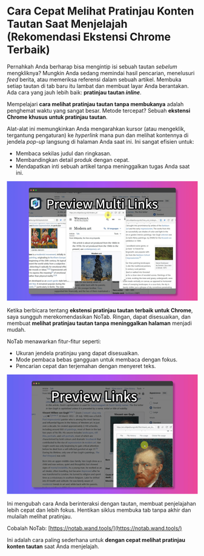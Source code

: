 # Cara Cepat Melihat Pratinjau Konten Tautan Saat Menjelajah (Rekomendasi Ekstensi Chrome Terbaik)

Pernahkah Anda berharap bisa mengintip isi sebuah tautan *sebelum* mengkliknya? Mungkin Anda sedang memindai hasil pencarian, menelusuri *feed* berita, atau memeriksa referensi dalam sebuah artikel. Membuka setiap tautan di tab baru itu lambat dan membuat layar Anda berantakan. Ada cara yang jauh lebih baik: **pratinjau tautan *inline***.

Mempelajari **cara melihat pratinjau tautan tanpa membukanya** adalah penghemat waktu yang sangat besar. Metode tercepat? Sebuah **ekstensi Chrome khusus untuk pratinjau tautan**.

Alat-alat ini memungkinkan Anda mengarahkan kursor (atau mengeklik, tergantung pengaturan) ke *hyperlink* mana pun dan melihat kontennya di jendela *pop-up* langsung di halaman Anda saat ini. Ini sangat efisien untuk:

*   Membaca sekilas judul dan ringkasan.
*   Membandingkan detail produk dengan cepat.
*   Mendapatkan inti sebuah artikel tanpa meninggalkan tugas Anda saat ini.

![Pratinjau tautan instan](../images/notab1.png)

Ketika berbicara tentang **ekstensi pratinjau tautan terbaik untuk Chrome**, saya sungguh merekomendasikan NoTab. Ringan, dapat disesuaikan, dan membuat **melihat pratinjau tautan tanpa meninggalkan halaman** menjadi mudah.

NoTab menawarkan fitur-fitur seperti:

*   Ukuran jendela pratinjau yang dapat disesuaikan.
*   Mode pembaca bebas gangguan untuk membaca dengan fokus.
*   Pencarian cepat dan terjemahan dengan menyeret teks.

![Fitur NoTab](../images/notab2.png)

Ini mengubah cara Anda berinteraksi dengan tautan, membuat penjelajahan lebih cepat dan lebih fokus. Hentikan siklus membuka tab tanpa akhir dan mulailah melihat pratinjau.

Cobalah NoTab: [https://notab.wand.tools/](https://notab.wand.tools/)

Ini adalah cara paling sederhana untuk **dengan cepat melihat pratinjau konten tautan** saat Anda menjelajah.
